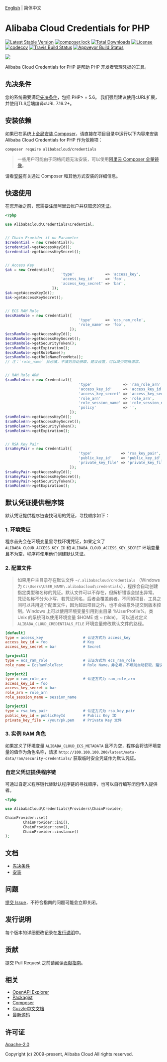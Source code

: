[English](/README.md) | 简体中文


# Alibaba Cloud Credentials for PHP
[![Latest Stable Version](https://poser.pugx.org/alibabacloud/credentials/v/stable)](https://packagist.org/packages/alibabacloud/credentials)
[![composer.lock](https://poser.pugx.org/alibabacloud/credentials/composerlock)](https://packagist.org/packages/alibabacloud/credentials)
[![Total Downloads](https://poser.pugx.org/alibabacloud/credentials/downloads)](https://packagist.org/packages/alibabacloud/credentials)
[![License](https://poser.pugx.org/alibabacloud/credentials/license)](https://packagist.org/packages/alibabacloud/credentials)
[![codecov](https://codecov.io/gh/aliyun/credentials-php/branch/master/graph/badge.svg)](https://codecov.io/gh/aliyun/credentials-php)
[![Travis Build Status](https://travis-ci.org/aliyun/credentials-php.svg?branch=master)](https://travis-ci.org/aliyun/credentials-php)
[![Appveyor Build Status](https://ci.appveyor.com/api/projects/status/6jxpwmhyfipagtge/branch/master?svg=true)](https://ci.appveyor.com/project/aliyun/credentials-php)


![](https://aliyunsdk-pages.alicdn.com/icons/AlibabaCloud.svg)


Alibaba Cloud Credentials for PHP 是帮助 PHP 开发者管理凭据的工具。


## 先决条件
您的系统需要满足[先决条件](/docs/zh-CN/0-Prerequisites.md)，包括 PHP> = 5.6。 我们强烈建议使用cURL扩展，并使用TLS后端编译cURL 7.16.2+。


## 安装依赖
如果已在系统上[全局安装 Composer](https://getcomposer.org/doc/00-intro.md#globally)，请直接在项目目录中运行以下内容来安装 Alibaba Cloud Credentials for PHP 作为依赖项：
```
composer require alibabacloud/credentials
```
> 一些用户可能由于网络问题无法安装，可以使用[阿里云 Composer 全量镜像](https://developer.aliyun.com/composer)。

请看[安装](/docs/zh-CN/1-Installation.md)有关通过 Composer 和其他方式安装的详细信息。


## 快速使用
在您开始之前，您需要注册阿里云帐户并获取您的[凭证](https://usercenter.console.aliyun.com/#/manage/ak)。

```php
<?php

use AlibabaCloud\Credentials\Credential;


// Chain Provider if no Parameter
$credential = new Credential();
$credential->getAccessKeyId();
$credential->getAccessKeySecret();


// Access Key
$ak = new Credential([
                         'type'              => 'access_key',
                         'access_key_id'     => 'foo',
                         'access_key_secret' => 'bar',
                     ]);
$ak->getAccessKeyId();
$ak->getAccessKeySecret();


// ECS RAM Role
$ecsRamRole = new Credential([
                                 'type'      => 'ecs_ram_role',
                                 'role_name' => 'foo',
                             ]);
$ecsRamRole->getAccessKeyId();
$ecsRamRole->getAccessKeySecret();
$ecsRamRole->getSecurityToken();
$ecsRamRole->getExpiration();
$ecsRamRole->getRoleName();
$ecsRamRole->getRoleNameFromMeta();
// 注：`role_name` 非必填，不填则自动获取，建议设置，可以减少网络请求。


// RAM Role ARN
$ramRoleArn = new Credential([
                                 'type'              => 'ram_role_arn',
                                 'access_key_id'     => 'access_key_id',
                                 'access_key_secret' => 'access_key_secret',
                                 'role_arn'          => 'role_arn',
                                 'role_session_name' => 'role_session_name',
                                 'policy'            => '',
                             ]);
$ramRoleArn->getAccessKeyId();
$ramRoleArn->getAccessKeySecret();
$ramRoleArn->getSecurityToken();
$ramRoleArn->getExpiration();


// RSA Key Pair
$rsaKeyPair = new Credential([
                                 'type'             => 'rsa_key_pair',
                                 'public_key_id'    => 'public_key_id',
                                 'private_key_file' => 'private_key_file',
                             ]);
$rsaKeyPair->getAccessKeyId();
$rsaKeyPair->getAccessKeySecret();
$rsaKeyPair->getSecurityToken();
$ramRoleArn->getExpiration();
```


## 默认凭证提供程序链
默认凭证提供程序链查找可用的凭证，寻找顺序如下：

### 1. 环境凭证
程序首先会在环境变量里寻找环境凭证，如果定义了 `ALIBABA_CLOUD_ACCESS_KEY_ID`  和 `ALIBABA_CLOUD_ACCESS_KEY_SECRET` 环境变量且不为空，程序将使用他们创建默认凭证。

### 2. 配置文件
> 如果用户主目录存在默认文件 `~/.alibabacloud/credentials` （Windows 为 `C:\Users\USER_NAME\.alibabacloud\credentials`），程序会自动创建指定类型和名称的凭证。默认文件可以不存在，但解析错误会抛出异常。  凭证名称不分大小写，若凭证同名，后者会覆盖前者。不同的项目、工具之间可以共用这个配置文件，因为超出项目之外，也不会被意外提交到版本控制。Windows 上可以使用环境变量引用到主目录 %UserProfile%。类 Unix 的系统可以使用环境变量 $HOME 或 ~ (tilde)。 可以通过定义 `ALIBABA_CLOUD_CREDENTIALS_FILE` 环境变量修改默认文件的路径。

```ini
[default]
type = access_key                  # 认证方式为 access_key
access_key_id = foo                # Key
access_key_secret = bar            # Secret

[project1]
type = ecs_ram_role                # 认证方式为 ecs_ram_role
role_name = EcsRamRoleTest         # Role Name，非必填，不填则自动获取，建议设置，可以减少网络请求。

[project2]
type = ram_role_arn                # 认证方式为 ram_role_arn
access_key_id = foo
access_key_secret = bar
role_arn = role_arn
role_session_name = session_name

[project3]
type = rsa_key_pair                # 认证方式为 rsa_key_pair
public_key_id = publicKeyId        # Public Key ID
private_key_file = /your/pk.pem    # Private Key 文件
```

### 3. 实例 RAM 角色
如果定义了环境变量 `ALIBABA_CLOUD_ECS_METADATA` 且不为空，程序会将该环境变量的值作为角色名称，请求 `http://100.100.100.200/latest/meta-data/ram/security-credentials/` 获取临时安全凭证作为默认凭证。

### 自定义凭证提供程序链
可通过自定义程序链代替默认程序链的寻找顺序，也可以自行编写闭包传入提供者。
```php
<?php

use AlibabaCloud\Credentials\Providers\ChainProvider;

ChainProvider::set(
        ChainProvider::ini(),
        ChainProvider::env(),
        ChainProvider::instance()
);
```


## 文档
* [先决条件](/docs/zh-CN/0-Prerequisites.md)
* [安装](/docs/zh-CN/1-Installation.md)


## 问题
[提交 Issue](https://github.com/aliyun/credentials-php/issues/new/choose)，不符合指南的问题可能会立即关闭。


## 发行说明
每个版本的详细更改记录在[发行说明](/CHANGELOG.md)中。


## 贡献
提交 Pull Request 之前请阅读[贡献指南](/CONTRIBUTING.md)。


## 相关
* [OpenAPI Explorer][open-api]
* [Packagist][packagist]
* [Composer][composer]
* [Guzzle中文文档][guzzle-docs]
* [最新源码][latest-release]


## 许可证
[Apache-2.0](/LICENSE.md)

Copyright (c) 2009-present, Alibaba Cloud All rights reserved.


[open-api]: https://api.aliyun.com
[latest-release]: https://github.com/aliyun/credentials-php
[guzzle-docs]: https://guzzle-cn.readthedocs.io/zh_CN/latest/request-options.html
[composer]: https://getcomposer.org
[packagist]: https://packagist.org/packages/alibabacloud/credentials
[home]: https://home.console.aliyun.com
[aliyun]: https://www.aliyun.com
[cURL]: http://php.net/manual/zh/book.curl.php
[OPCache]: http://php.net/manual/zh/book.opcache.php
[xdebug]: http://xdebug.org
[OpenSSL]: http://php.net/manual/zh/book.openssl.php
